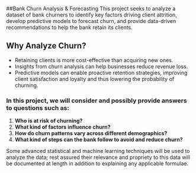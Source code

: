 ##Bank Churn Analysis & Forecasting
This project seeks to analyze a dataset of bank churners to identify key factors driving client attrition, develop predictive models to forecast churn, and provide data-driven recommendations to help the bank retain its clients. 

## Why Analyze Churn?
- Retaining clients is more cost-effective than acquiring new ones.
- Insights from churn analysis can help businesses reduce revenue loss.
- Predictive models can enable proactive retention strategies, improving client satisfaction and loyalty and thus lowering the probability of churning.

### In this project, we will consider and possibly provide answers to questions such as:
1. **Who is at risk of churning?**
2. **What kind of factors influence churn?**
3. **How do churn patterns vary across different demographics?**
4. **What kind of steps can the bank follow to avoid and reduce churn?**

Some advanced statistical and machine learning techniques will be used to analyze the data; rest assured their relevance and propriety to this data will be documented at length in addition to explaining any applicable formulae.
